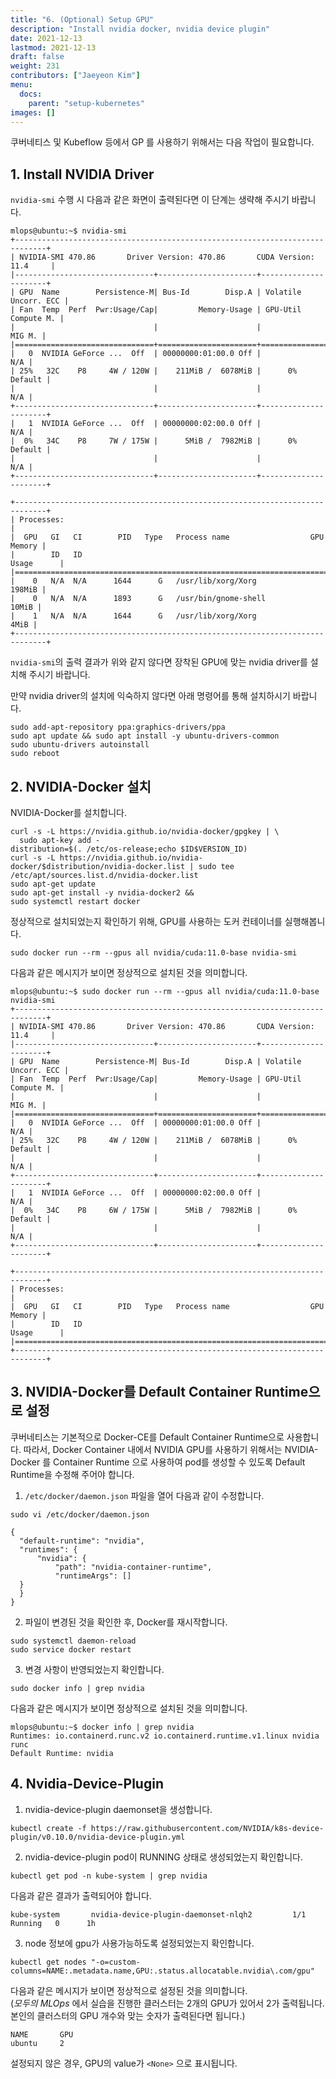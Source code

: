 ```yaml
---
title: "6. (Optional) Setup GPU"
description: "Install nvidia docker, nvidia device plugin"
date: 2021-12-13
lastmod: 2021-12-13
draft: false
weight: 231
contributors: ["Jaeyeon Kim"]
menu:
  docs:
    parent: "setup-kubernetes"
images: []
---
```


쿠버네티스 및 Kubeflow 등에서 GP 를 사용하기 위해서는 다음 작업이 필요합니다.

## 1. Install NVIDIA Driver

`nvidia-smi` 수행 시 다음과 같은 화면이 출력된다면 이 단계는 생략해 주시기 바랍니다.

  ```text
  mlops@ubuntu:~$ nvidia-smi 
  +-----------------------------------------------------------------------------+
  | NVIDIA-SMI 470.86       Driver Version: 470.86       CUDA Version: 11.4     |
  |-------------------------------+----------------------+----------------------+
  | GPU  Name        Persistence-M| Bus-Id        Disp.A | Volatile Uncorr. ECC |
  | Fan  Temp  Perf  Pwr:Usage/Cap|         Memory-Usage | GPU-Util  Compute M. |
  |                               |                      |               MIG M. |
  |===============================+======================+======================|
  |   0  NVIDIA GeForce ...  Off  | 00000000:01:00.0 Off |                  N/A |
  | 25%   32C    P8     4W / 120W |    211MiB /  6078MiB |      0%      Default |
  |                               |                      |                  N/A |
  +-------------------------------+----------------------+----------------------+
  |   1  NVIDIA GeForce ...  Off  | 00000000:02:00.0 Off |                  N/A |
  |  0%   34C    P8     7W / 175W |      5MiB /  7982MiB |      0%      Default |
  |                               |                      |                  N/A |
  +-------------------------------+----------------------+----------------------+
                                                                                
  +-----------------------------------------------------------------------------+
  | Processes:                                                                  |
  |  GPU   GI   CI        PID   Type   Process name                  GPU Memory |
  |        ID   ID                                                   Usage      |
  |=============================================================================|
  |    0   N/A  N/A      1644      G   /usr/lib/xorg/Xorg                198MiB |
  |    0   N/A  N/A      1893      G   /usr/bin/gnome-shell               10MiB |
  |    1   N/A  N/A      1644      G   /usr/lib/xorg/Xorg                  4MiB |
  +-----------------------------------------------------------------------------+
  ```

`nvidia-smi`의 출력 결과가 위와 같지 않다면 장착된 GPU에 맞는 nvidia driver를 설치해 주시기 바랍니다.

만약 nvidia driver의 설치에 익숙하지 않다면 아래 명령어를 통해 설치하시기 바랍니다.

  ```text
  sudo add-apt-repository ppa:graphics-drivers/ppa
  sudo apt update && sudo apt install -y ubuntu-drivers-common
  sudo ubuntu-drivers autoinstall
  sudo reboot
  ```

## 2. NVIDIA-Docker 설치

NVIDIA-Docker를 설치합니다.

```text
curl -s -L https://nvidia.github.io/nvidia-docker/gpgkey | \
  sudo apt-key add -
distribution=$(. /etc/os-release;echo $ID$VERSION_ID)
curl -s -L https://nvidia.github.io/nvidia-docker/$distribution/nvidia-docker.list | sudo tee /etc/apt/sources.list.d/nvidia-docker.list
sudo apt-get update
sudo apt-get install -y nvidia-docker2 &&
sudo systemctl restart docker
```

정상적으로 설치되었는지 확인하기 위해, GPU를 사용하는 도커 컨테이너를 실행해봅니다.

```text
sudo docker run --rm --gpus all nvidia/cuda:11.0-base nvidia-smi
```

다음과 같은 메시지가 보이면 정상적으로 설치된 것을 의미합니다.

  ```text
  mlops@ubuntu:~$ sudo docker run --rm --gpus all nvidia/cuda:11.0-base nvidia-smi
  +-----------------------------------------------------------------------------+
  | NVIDIA-SMI 470.86       Driver Version: 470.86       CUDA Version: 11.4     |
  |-------------------------------+----------------------+----------------------+
  | GPU  Name        Persistence-M| Bus-Id        Disp.A | Volatile Uncorr. ECC |
  | Fan  Temp  Perf  Pwr:Usage/Cap|         Memory-Usage | GPU-Util  Compute M. |
  |                               |                      |               MIG M. |
  |===============================+======================+======================|
  |   0  NVIDIA GeForce ...  Off  | 00000000:01:00.0 Off |                  N/A |
  | 25%   32C    P8     4W / 120W |    211MiB /  6078MiB |      0%      Default |
  |                               |                      |                  N/A |
  +-------------------------------+----------------------+----------------------+
  |   1  NVIDIA GeForce ...  Off  | 00000000:02:00.0 Off |                  N/A |
  |  0%   34C    P8     6W / 175W |      5MiB /  7982MiB |      0%      Default |
  |                               |                      |                  N/A |
  +-------------------------------+----------------------+----------------------+
                                                                                
  +-----------------------------------------------------------------------------+
  | Processes:                                                                  |
  |  GPU   GI   CI        PID   Type   Process name                  GPU Memory |
  |        ID   ID                                                   Usage      |
  |=============================================================================|
  +-----------------------------------------------------------------------------+
  ```

## 3. NVIDIA-Docker를 Default Container Runtime으로 설정

쿠버네티스는 기본적으로 Docker-CE를 Default Container Runtime으로 사용합니다.
따라서, Docker Container 내에서 NVIDIA GPU를 사용하기 위해서는 NVIDIA-Docker 를 Container Runtime 으로 사용하여 pod를 생성할 수 있도록 Default Runtime을 수정해 주어야 합니다.

1. `/etc/docker/daemon.json` 파일을 열어 다음과 같이 수정합니다.

  ```text
  sudo vi /etc/docker/daemon.json

  {
    "default-runtime": "nvidia",
    "runtimes": {
        "nvidia": {
            "path": "nvidia-container-runtime",
            "runtimeArgs": []
    }
    }
  }
  ```

2. 파일이 변경된 것을 확인한 후, Docker를 재시작합니다.

  ```text
  sudo systemctl daemon-reload
  sudo service docker restart
  ```

3. 변경 사항이 반영되었는지 확인합니다.

  ```text
  sudo docker info | grep nvidia
  ```

  다음과 같은 메시지가 보이면 정상적으로 설치된 것을 의미합니다.

  ```text
  mlops@ubuntu:~$ docker info | grep nvidia
  Runtimes: io.containerd.runc.v2 io.containerd.runtime.v1.linux nvidia runc
  Default Runtime: nvidia
  ```

## 4. Nvidia-Device-Plugin

1. nvidia-device-plugin daemonset을 생성합니다.

  ```text
  kubectl create -f https://raw.githubusercontent.com/NVIDIA/k8s-device-plugin/v0.10.0/nvidia-device-plugin.yml
  ```

2. nvidia-device-plugin pod이 RUNNING 상태로 생성되었는지 확인합니다.

  ```text
  kubectl get pod -n kube-system | grep nvidia
  ```

  다음과 같은 결과가 출력되어야 합니다.

  ```text
  kube-system       nvidia-device-plugin-daemonset-nlqh2         1/1     Running   0      1h
  ```

3. node 정보에 gpu가 사용가능하도록 설정되었는지 확인합니다.

  ```text
  kubectl get nodes "-o=custom-columns=NAME:.metadata.name,GPU:.status.allocatable.nvidia\.com/gpu"
  ```

  다음과 같은 메시지가 보이면 정상적으로 설정된 것을 의미합니다.  
  (*모두의 MLOps* 에서 실습을 진행한 클러스터는 2개의 GPU가 있어서 2가 출력됩니다.
  본인의 클러스터의 GPU 개수와 맞는 숫자가 출력된다면 됩니다.)

  ```text
  NAME       GPU
  ubuntu     2
  ```

설정되지 않은 경우, GPU의 value가 `<None>` 으로 표시됩니다.
